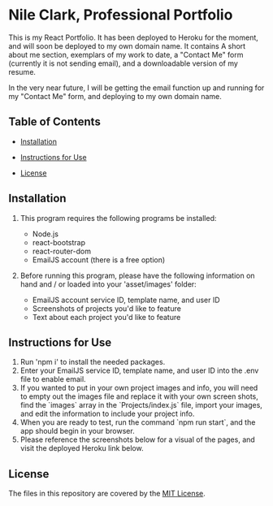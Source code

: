 # Nile Clark, Professional Portfolio

This is my React Portfolio. It has been deployed to Heroku for the moment, and will soon be deployed to my own domain name. It contains A short about me section, exemplars of my work to date, a "Contact Me" form (currently it is not sending email), and a downloadable version of my resume.
    
In the very near future, I will be getting the email function up and running for my "Contact Me" form, and deploying to my own domain name.

## Table of Contents
* [Installation](#installation)
* [Instructions for Use](#instructions-for-use)

* [License](#license)
    
## Installation
1. This program requires the following programs be installed:<ul><li>Node.js</li><li>react-bootstrap</li><li>react-router-dom</li><li>EmailJS account (there is a free option)</li></ul>

2. Before running this program, please have the following information on hand and / or loaded into your 'asset/images' folder:<ul><li>EmailJS account service ID, template name, and user ID</li><li>Screenshots of projects you'd like to feature</li><li>Text about each project you'd like to feature</li></ul>


## Instructions for Use
<ol><li>Run 'npm i' to install the needed packages.</li><li>Enter your EmailJS service ID, template name, and user ID into the .env file to enable email.</li><li>If you wanted to put in your own project images and info, you will need to empty out the images file and replace it with your own screen shots, find the `images` array in the `Projects/index.js` file, import your images, and edit the information to include your project info.</li><li>When you are ready to test, run the command `npm run start`, and the app should begin in your browser.</li><li>Please reference the screenshots below for a visual of the pages, and visit the deployed Heroku link below.</li></ol>






## License
The files in this repository are covered by the [MIT License](https://choosealicense.com/licenses/mit/).
